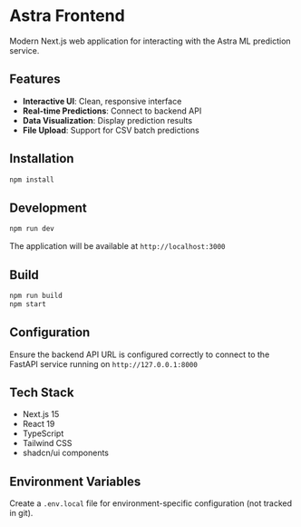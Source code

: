 # Astra Frontend

Modern Next.js web application for interacting with the Astra ML prediction service.

## Features

- **Interactive UI**: Clean, responsive interface
- **Real-time Predictions**: Connect to backend API
- **Data Visualization**: Display prediction results
- **File Upload**: Support for CSV batch predictions

## Installation

```bash
npm install
```

## Development

```bash
npm run dev
```

The application will be available at `http://localhost:3000`

## Build

```bash
npm run build
npm start
```

## Configuration

Ensure the backend API URL is configured correctly to connect to the FastAPI service running on `http://127.0.0.1:8000`

## Tech Stack

- Next.js 15
- React 19
- TypeScript
- Tailwind CSS
- shadcn/ui components

## Environment Variables

Create a `.env.local` file for environment-specific configuration (not tracked in git).
